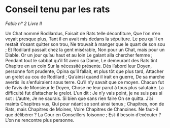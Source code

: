 # Conseil tenu par les rats

*Fable n° 2*
*Livre II*

Un Chat nommé Rodilardus,
Faisait de Rats telle déconfiture,
Que l’on n’en voyait presque plus,
Tant il en avait mis dedans la sépulture.
Le peu qu’il en restait n’osant quitter son trou,
Ne trouvait à manger que le quart de son sou ;
Et Rodilard passait chez la gent misérable,
Non pour un Chat, mais pour un Diable.
Or un jour qu’au haut et au loin
Le galant alla chercher femme ;
Pendant tout le sabbat qu’il fit avec sa Dame,
Le demeurant des Rats tint Chapitre en un coin
Sur la nécessité présente.
Dès l’abord leur Doyen, personne fort prudente,
Opina qu’il fallait, et plus tôt que plus tard,
Attacher un grelot au cou de Rodilard ;
Qu’ainsi quand il irait en guerre,
De sa marche avertis ils s’enfuiraient sous terre.
Qu’il n’y savait que ce moyen.
Chacun fut de l’avis de Monsieur le Doyen,
Chose ne leur parut à tous plus salutaire.
La difficulté fut d’attacher le grelot.
L’un dit : Je n’y vais point, je ne suis pas si sot :
L’autre, Je ne saurais. Si bien que sans rien faire
On se quitta. J’ai maints Chapitres vus,
Qui pour néant se sont ainsi tenus ;
Chapitres, non de Rats, mais Chapitres de Moines,
Voire Chapitres de Chanoines.
Ne faut-il que délibérer ?
La Cour en Conseillers foisonne ;
Est-il besoin d’exécuter ?
L’on ne rencontre plus personne.

